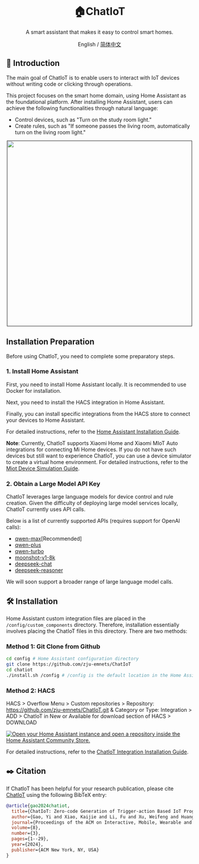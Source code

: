 <div align="center">

<h1 align="center">🏠ChatIoT</h1>
A smart assistant that makes it easy to control smart homes.

English / [简体中文](./README_CN.md) 
</div>

## 📝 Introduction
The main goal of ChatIoT is to enable users to interact with IoT devices without writing code or clicking through operations.

This project focuses on the smart home domain, using Home Assistant as the foundational platform. After installing Home Assistant, users can achieve the following functionalities through natural language:
- Control devices, such as "Turn on the study room light."
- Create rules, such as "If someone passes the living room, automatically turn on the living room light."

<p align="center">
<a href=""><img src="docs\resources\ChatIoT_overview.png" width="500px"></a>
</p>

## Installation Preparation
Before using ChatIoT, you need to complete some preparatory steps.
### 1. Install Home Assistant
First, you need to install Home Assistant locally. It is recommended to use Docker for installation.

Next, you need to install the HACS integration in Home Assistant.

Finally, you can install specific integrations from the HACS store to connect your devices to Home Assistant.

For detailed instructions, refer to the [Home Assistant Installation Guide](./docs/Home_Assistant_Setup_CN.md).

**Note**: Currently, ChatIoT supports Xiaomi Home and Xiaomi MIoT Auto integrations for connecting Mi Home devices. If you do not have such devices but still want to experience ChatIoT, you can use a device simulator to create a virtual home environment. For detailed instructions, refer to the [Miot Device Simulation Guide](./docs/Miot_Device_Setup_CN.md).

### 2. Obtain a Large Model API Key
ChatIoT leverages large language models for device control and rule creation. Given the difficulty of deploying large model services locally, ChatIoT currently uses API calls.

Below is a list of currently supported APIs (requires support for OpenAI calls):

- [qwen-max](https://bailian.console.aliyun.com/?spm=a2c4g.11186623.0.0.57c055effQCwnp#/model-market)[Recommended]
- [qwen-plus](https://bailian.console.aliyun.com/?spm=a2c4g.11186623.0.0.57c055effQCwnp#/model-market)
- [qwen-turbo](https://bailian.console.aliyun.com/?spm=a2c4g.11186623.0.0.57c055effQCwnp#/model-market)
- [moonshot-v1-8k](https://platform.moonshot.cn/console/api-keys)
- [deepseek-chat](https://platform.deepseek.com/api_keys)
- [deepseek-reasoner](https://platform.deepseek.com/api_keys)

We will soon support a broader range of large language model calls.

## 🛠️ Installation

Home Assistant custom integration files are placed in the `/config/custom_components` directory. Therefore, installation essentially involves placing the ChatIoT files in this directory. There are two methods:

### Method 1: Git Clone from Github
```bash
cd config # Home Assistant configuration directory
git clone https://github.com/zju-emnets/ChatIoT
cd chatiot
./install.sh /config # /config is the default location in the Home Assistant container. Use the external absolute path when operating in the externally mounted configuration folder.
```

### Method 2: HACS

HACS > Overflow Menu > Custom repositories > Repository: https://github.com/zju-emnets/ChatIoT.git & Category or Type: Integration > ADD > ChatIoT in New or Available for download section of HACS > DOWNLOAD

[![Open your Home Assistant instance and open a repository inside the Home Assistant Community Store.](https://my.home-assistant.io/badges/hacs_repository.svg)](https://my.home-assistant.io/redirect/hacs_repository/?category=Integration&repository=ChatIoT&owner=zju-emnets)

For detailed instructions, refer to the [ChatIoT Integration Installation Guide](./docs/ChatIoT_Integration_Setup_CN.md).

## ✒️ Citation

If ChatIoT has been helpful for your research publication, please cite [ChatIoT](https://maestro.acm.org/trk/clickp?ref=z16l2snue3_2-310b8_0x33ae25x01410&doi=3678585) using the following BibTeX entry:

```bibtex
@article{gao2024chatiot,
  title={ChatIoT: Zero-code Generation of Trigger-action Based IoT Programs},
  author={Gao, Yi and Xiao, Kaijie and Li, Fu and Xu, Weifeng and Huang, Jiaming and Dong, Wei},
  journal={Proceedings of the ACM on Interactive, Mobile, Wearable and Ubiquitous Technologies},
  volume={8},
  number={3},
  pages={1--29},
  year={2024},
  publisher={ACM New York, NY, USA}
}
```
